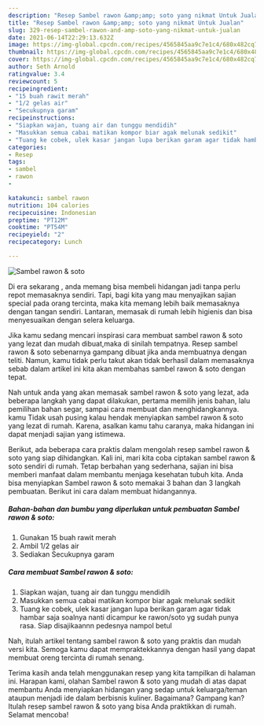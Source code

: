 ```yaml
---
description: "Resep Sambel rawon &amp;amp; soto yang nikmat Untuk Jualan"
title: "Resep Sambel rawon &amp;amp; soto yang nikmat Untuk Jualan"
slug: 329-resep-sambel-rawon-and-amp-soto-yang-nikmat-untuk-jualan
date: 2021-06-14T22:29:13.632Z
image: https://img-global.cpcdn.com/recipes/4565845aa9c7e1c4/680x482cq70/sambel-rawon-soto-foto-resep-utama.jpg
thumbnail: https://img-global.cpcdn.com/recipes/4565845aa9c7e1c4/680x482cq70/sambel-rawon-soto-foto-resep-utama.jpg
cover: https://img-global.cpcdn.com/recipes/4565845aa9c7e1c4/680x482cq70/sambel-rawon-soto-foto-resep-utama.jpg
author: Seth Arnold
ratingvalue: 3.4
reviewcount: 5
recipeingredient:
- "15 buah rawit merah"
- "1/2 gelas air"
- "Secukupnya garam"
recipeinstructions:
- "Siapkan wajan, tuang air dan tunggu mendidih"
- "Masukkan semua cabai matikan kompor biar agak melunak sedikit"
- "Tuang ke cobek, ulek kasar jangan lupa berikan garam agar tidak hambar saja soalnya nanti dicampur ke rawon/soto yg sudah punya rasa. Siap disajikaannn pedesnya nampol betul"
categories:
- Resep
tags:
- sambel
- rawon
- 

katakunci: sambel rawon  
nutrition: 104 calories
recipecuisine: Indonesian
preptime: "PT12M"
cooktime: "PT54M"
recipeyield: "2"
recipecategory: Lunch

---
```



![Sambel rawon &amp; soto](https://img-global.cpcdn.com/recipes/4565845aa9c7e1c4/680x482cq70/sambel-rawon-soto-foto-resep-utama.jpg)

Di era  sekarang , anda memang bisa membeli hidangan jadi tanpa perlu repot memasaknya sendiri. Tapi, bagi kita yang mau menyajikan sajian special pada orang tercinta, maka kita memang lebih baik memasaknya dengan tangan sendiri. Lantaran, memasak di rumah lebih higienis dan bisa menyesuaikan dengan selera keluarga.

Jika kamu sedang mencari inspirasi cara membuat sambel rawon &amp; soto yang lezat dan mudah dibuat,maka di sinilah tempatnya. Resep sambel rawon &amp; soto  sebenarnya gampang dibuat jika anda membuatnya dengan teliti. Namun, kamu tidak perlu takut akan tidak berhasil dalam memasaknya 
sebab dalam artikel ini kita akan membahas sambel rawon &amp; soto dengan tepat.  



Nah untuk anda yang akan memasak sambel rawon &amp; soto yang lezat, ada beberapa langkah yang dapat dilakukan, pertama memilih jenis bahan, lalu pemilihan bahan segar, sampai cara membuat dan menghidangkannya. kamu Tidak usah pusing kalau hendak menyiapkan sambel rawon &amp; soto yang lezat di rumah. Karena, asalkan kamu  tahu caranya, maka hidangan ini dapat menjadi sajian yang istimewa.

Berikut, ada beberapa cara praktis  dalam mengolah resep sambel rawon &amp; soto yang siap dihidangkan. Kali ini, mari kita coba ciptakan sambel rawon &amp; soto sendiri di rumah. Tetap berbahan yang sederhana, sajian ini bisa memberi manfaat dalam membantu menjaga kesehatan tubuh kita. Anda bisa menyiapkan Sambel rawon &amp; soto memakai 3 bahan dan 3 langkah pembuatan. Berikut ini cara dalam membuat hidangannya.

<!--inarticleads1-->

##### Bahan-bahan dan bumbu yang diperlukan untuk pembuatan Sambel rawon &amp; soto:

1. Gunakan 15 buah rawit merah
1. Ambil 1/2 gelas air
1. Sediakan Secukupnya garam




<!--inarticleads2-->

##### Cara membuat Sambel rawon &amp; soto:

1. Siapkan wajan, tuang air dan tunggu mendidih
1. Masukkan semua cabai matikan kompor biar agak melunak sedikit
1. Tuang ke cobek, ulek kasar jangan lupa berikan garam agar tidak hambar saja soalnya nanti dicampur ke rawon/soto yg sudah punya rasa. Siap disajikaannn pedesnya nampol betul




Nah, itulah artikel tentang  sambel rawon &amp; soto  yang praktis dan mudah versi kita. Semoga kamu dapat mempraktekkannya dengan hasil yang dapat membuat oreng tercinta di rumah senang. 

Terima kasih anda telah menggunakan resep yang kita tampilkan di halaman ini. Harapan kami, olahan  Sambel rawon &amp; soto yang mudah di atas dapat membantu Anda menyiapkan hidangan yang sedap untuk keluarga/teman ataupun menjadi ide dalam berbisnis kuliner. Bagaimana? Gampang kan? Itulah resep sambel rawon &amp; soto yang bisa Anda praktikkan di rumah. Selamat mencoba!


